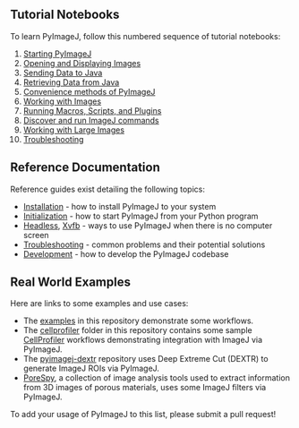 ## Tutorial Notebooks

To learn PyImageJ, follow this numbered sequence of tutorial notebooks:

1. [Starting PyImageJ](1-Starting-PyImageJ.ipynb)
2. [Opening and Displaying Images](2-Opening-and-Displaying-Images.ipynb)
3. [Sending Data to Java](3-Sending-Data-to-Java.ipynb)
4. [Retrieving Data from Java](4-Retrieving-Data-from-Java.ipynb)
5. [Convenience methods of PyImageJ](5-Convenience-methods-of-PyImageJ.ipynb)
6. [Working with Images](6-Working-with-Images.ipynb)
7. [Running Macros, Scripts, and Plugins](7-Running-Macros-Scripts-and-Plugins.ipynb)
8. [Discover and run ImageJ commands](8-Discover-and-run-ImageJ-commands.ipynb)
9. [Working with Large Images](9-Working-with-Large-Images.ipynb)
10. [Troubleshooting](10-Troubleshooting.ipynb)

## Reference Documentation

Reference guides exist detailing the following topics:

* [Installation](Install.md) - how to install PyImageJ to your system
* [Initialization](Initialization.md) - how to start PyImageJ from your Python program
* [Headless](Headless.md), [Xvfb](Xvfb.md) - ways to use PyImageJ when there is no computer screen
* [Troubleshooting](Troubleshooting.md) - common problems and their potential solutions
* [Development](Development.md) - how to develop the PyImageJ codebase

## Real World Examples

Here are links to some examples and use cases:

* The [examples](examples) in this repository demonstrate some workflows.
* The [cellprofiler](cellprofiler) folder in this repository contains some
  sample [CellProfiler](https://cellprofiler.org/) workflows demonstrating
  integration with ImageJ via PyImageJ.
* The [pyimagej-dextr](https://github.com/imagej/pyimagej-dextr) repository
  uses Deep Extreme Cut (DEXTR) to generate ImageJ ROIs via PyImageJ.
* [PoreSpy](https://github.com/PMEAL/porespy), a collection of image analysis
  tools used to extract information from 3D images of porous materials,
  uses some ImageJ filters via PyImageJ.

To add your usage of PyImageJ to this list, please submit a pull request!
